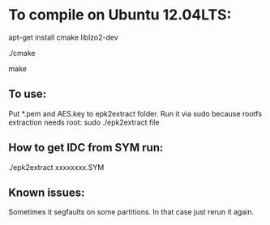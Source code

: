 To compile on Ubuntu 12.04LTS:
==============================

apt-get install cmake liblzo2-dev

./cmake

make

## To use:
Put *.pem and AES.key to epk2extract folder.
Run it via sudo because rootfs extraction needs root:
sudo ./epk2extract file

## How to get IDC from SYM run:
./epk2extract xxxxxxxx.SYM

## Known issues:
Sometimes it segfaults on some partitions. In that case just rerun it again.
